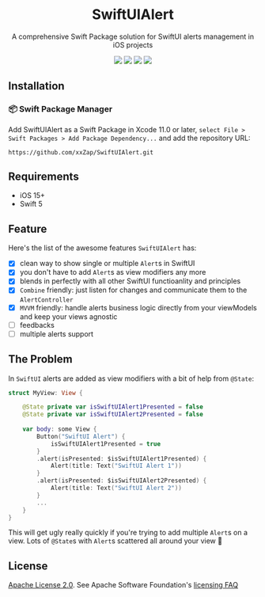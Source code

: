 <div align="center">
  <h1>SwiftUIAlert</h1>
</div>

<div align="center">
A comprehensive Swift Package solution for SwiftUI alerts management in iOS projects
</div>

<p align="center">
    <img src="https://img.shields.io/badge/iOS-v15-blue"/>
    <img src="https://img.shields.io/badge/macOS-v11-purple"/>
    <img src="https://img.shields.io/badge/Swift_Package_Manager-compatible-orange?style=flat"/>
    <a href="https://github.com/xxZap/SwiftUIAlert/blob/main/LICENSE">
        <img src="https://img.shields.io/badge/license-apache 2.0-gold"/>
    </a>
</p>

## Installation
### 📦 Swift Package Manager
Add SwiftUIAlert as a Swift Package in Xcode 11.0 or later, `select File > Swift Packages > Add Package Dependency...` and add the repository URL:
```
https://github.com/xxZap/SwiftUIAlert.git
```

## Requirements
- iOS 15+
- Swift 5

## Feature
Here's the list of the awesome features `SwiftUIAlert` has:
- [X] clean way to show single or multiple `Alert`s in SwiftUI
- [X] you don't have to add `Alert`s as view modifiers any more
- [X] blends in perfectly with all other SwiftUI functioanlity and principles
- [X] `Combine` friendly: just listen for changes and communicate them to the `AlertController`
- [X] `MVVM` friendly: handle alerts business logic directly from your viewModels and keep your views agnostic
- [ ] feedbacks
- [ ] multiple alerts support

## The Problem

In `SwiftUI` alerts are added as view modifiers with a bit of help from `@State`:

``` swift
struct MyView: View {

    @State private var isSwiftUIAlert1Presented = false
    @State private var isSwiftUIAlert2Presented = false
    
    var body: some View {
        Button("SwiftUI Alert") {
            isSwiftUIAlert1Presented = true
        }
        .alert(isPresented: $isSwiftUIAlert1Presented) {
            Alert(title: Text("SwiftUI Alert 1"))
        }
        .alert(isPresented: $isSwiftUIAlert2Presented) {
            Alert(title: Text("SwiftUI Alert 2"))
        }
        ...
    }
}  
```

This will get ugly really quickly if you're trying to add multiple `Alert`s on a view. Lots of `@State`s with `Alert`s scattered all around your view 💩

## License
[Apache License 2.0][license]. See Apache Software Foundation's [licensing FAQ][licensing-faq]

[license]: LICENSE.txt
[licensing-faq]: https://www.apache.org/licenses/LICENSE-2.0
